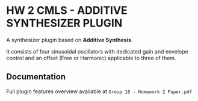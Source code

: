 # HW 2 CMLS - ADDITIVE SYNTHESIZER PLUGIN
A synthesizer plugin based on **Additive Synthesis**.

It consists of four sinusoidal oscillators with dedicated gain and envelope control and an offset (Free or Harmonic) applicable to three of them.

## Documentation
Full plugin features overview available at `Group 18 - Homework 2 Paper.pdf` 
